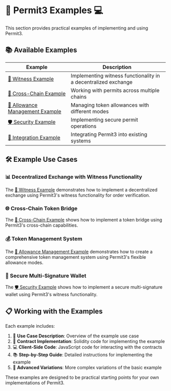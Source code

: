 # 🔏 Permit3 Examples 💻

This section provides practical examples of implementing and using Permit3.

## 📚 Available Examples

| Example | Description |
|---------|-------------|
| [🧩 Witness Example](./witness-example.md) | Implementing witness functionality in a decentralized exchange |
| [🌉 Cross-Chain Example](./cross-chain-example.md) | Working with permits across multiple chains |
| [🔄 Allowance Management Example](./allowance-management-example.md) | Managing token allowances with different modes |
| [🛡️ Security Example](./security-example.md) | Implementing secure permit operations |
| [🔌 Integration Example](./integration-example.md) | Integrating Permit3 into existing systems |

## 🛠️ Example Use Cases

### 📊 Decentralized Exchange with Witness Functionality

The [🧩 Witness Example](./witness-example.md) demonstrates how to implement a decentralized exchange using Permit3's witness functionality for order verification.

### 🌐 Cross-Chain Token Bridge

The [🌉 Cross-Chain Example](./cross-chain-example.md) shows how to implement a token bridge using Permit3's cross-chain capabilities.

### 💰 Token Management System

The [🔄 Allowance Management Example](./allowance-management-example.md) demonstrates how to create a comprehensive token management system using Permit3's flexible allowance modes.

### 🔐 Secure Multi-Signature Wallet

The [🛡️ Security Example](./security-example.md) shows how to implement a secure multi-signature wallet using Permit3's witness functionality.

## 📋 Working with the Examples

Each example includes:

1. 📝 **Use Case Description**: Overview of the example use case
2. 📄 **Contract Implementation**: Solidity code for implementing the example
3. 💻 **Client-Side Code**: JavaScript code for interacting with the contracts
4. 📚 **Step-by-Step Guide**: Detailed instructions for implementing the example
5. 🔧 **Advanced Variations**: More complex variations of the basic example

These examples are designed to be practical starting points for your own implementations of Permit3.